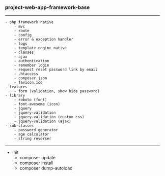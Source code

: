 ### project-web-app-framework-base
---
```
- php framework native
	- mvc
	- route
	- config
	- error & exception handler
	- logs
	- template engine native
	- classes
	- ajax
	- authentication
	- remember login
	- request reset password link by email
	- .htaccess
	- composer.json
	- favicon.ico
- features
	- form (validation, show hide password)
- library
	- roboto (font)
	- font-awesome (icon)
	- jquery
	- jquery-validation
	- jquery-validation (custom css)
	- jquery-validation (ajax)
- sub-classes
	- password generator
	- age calculator
	- string reverser
```
---
- init
	- composer update
	- composer install
	- composer dump-autoload